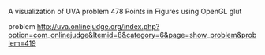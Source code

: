 A visualization of UVA problem 478 Points in Figures using OpenGL glut

problem
http://uva.onlinejudge.org/index.php?option=com_onlinejudge&Itemid=8&category=6&page=show_problem&problem=419
